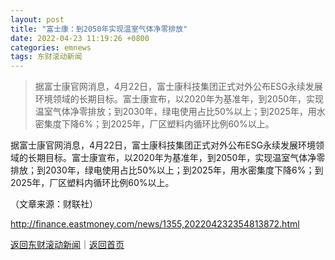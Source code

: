 ```yaml
---
layout: post
title: "富士康：到2050年实现温室气体净零排放"
date: 2022-04-23 11:19:26 +0800
categories: emnews
tags: 东财滚动新闻
---
```

> 据富士康官网消息，4月22日，富士康科技集团正式对外公布ESG永续发展环境领域的长期目标。富士康宣布，以2020年为基准年，到2050年，实现温室气体净零排放；到2030年，绿电使用占比50%以上；到2025年，用水密集度下降6%；到2025年，厂区塑料内循环比例60%以上。

<p>据富士康官网消息，4月22日，富士康科技集团正式对外公布ESG永续发展环境领域的长期目标。富士康宣布，以2020年为基准年，到2050年，实现温室气体净零排放；到2030年，绿电使用占比50%以上；到2025年，用水密集度下降6%；到2025年，厂区塑料内循环比例60%以上。</p><p class="em_media">（文章来源：财联社）</p>

<http://finance.eastmoney.com/news/1355,202204232354813872.html>

[返回东财滚动新闻](//finews.withounder.com/emnews/)｜[返回首页](//finews.withounder.com/)